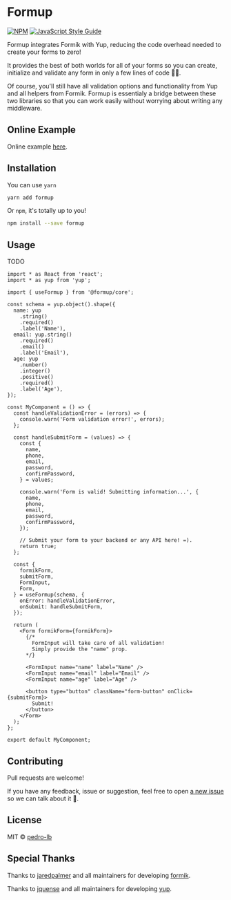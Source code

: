 # Formup

[![NPM](https://img.shields.io/npm/v/formup.svg)](https://www.npmjs.com/package/formup) [![JavaScript Style Guide](https://img.shields.io/badge/code_style-standard-brightgreen.svg)](https://standardjs.com)

Formup integrates Formik with Yup, reducing the code overhead needed to create your forms to zero!

It provides the best of both worlds for all of your forms so you can create, initialize and validate any form in only a few lines of code 📝💯.

Of course, you'll still have all validation options and functionality from Yup and all helpers from Formik. Formup is essentialy a bridge between these two libraries so that you can work easily without worrying about writing any middleware.

## Online Example

Online example [here](https://pedro-lb.github.io/formup/).

## Installation

You can use `yarn`

```bash
yarn add formup
```

Or `npm`, it's totally up to you!

```bash
npm install --save formup
```

## Usage

TODO

```tsx
import * as React from 'react';
import * as yup from 'yup';

import { useFormup } from '@formup/core';

const schema = yup.object().shape({
  name: yup
    .string()
    .required()
    .label('Name'),
  email: yup.string()
    .required()
    .email()
    .label('Email'),
  age: yup
    .number()
    .integer()
    .positive()
    .required()
    .label('Age'),
});

const MyComponent = () => {
  const handleValidationError = (errors) => {
    console.warn('Form validation error!', errors);
  };

  const handleSubmitForm = (values) => {
    const {
      name,
      phone,
      email,
      password,
      confirmPassword,
    } = values;

    console.warn('Form is valid! Submitting information...', {
      name,
      phone,
      email,
      password,
      confirmPassword,
    });

    // Submit your form to your backend or any API here! =).
    return true;
  };

  const {
    formikForm,
    submitForm,
    FormInput,
    Form,
  } = useFormup(schema, {
    onError: handleValidationError,
    onSubmit: handleSubmitForm,
  });

  return (
    <Form formikForm={formikForm}>
      {/*
        FormInput will take care of all validation!
        Simply provide the "name" prop.
      */}

      <FormInput name="name" label="Name" />
      <FormInput name="email" label="Email" />
      <FormInput name="age" label="Age" />

      <button type="button" className="form-button" onClick={submitForm}>
        Submit!
      </button>
    </Form>
  );
};

export default MyComponent;
```

## Contributing

Pull requests are welcome!

If you have any feedback, issue or suggestion, feel free to open [a new issue](https://github.com/pedro-lb/formup/issues/new) so we can talk about it 💬.

## License

MIT © [pedro-lb](https://github.com/pedro-lb)

## Special Thanks

Thanks to [jaredpalmer](https://github.com/jaredpalmer/) and all maintainers for developing [formik](https://github.com/jaredpalmer/formik).

Thanks to [jquense](https://github.com/jquense/) and all maintainers for developing [yup](https://github.com/jquense/yup).

